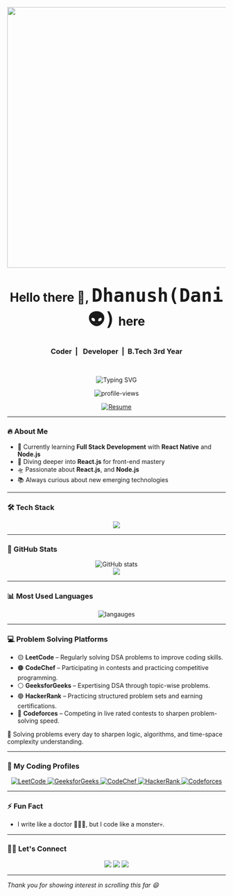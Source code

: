<!-- GitHub Profile README -->
<!-- <p align="center"><img src="https://c.tenor.com/sM3bQRtawn4AAAAC/tenor.gif" width="600px"></p> -->
<p align="center"><img src="header.gif" width="600px"></p> 
<h1 align="center">Hello there 👋, <span style="font-family:monospace; font-size:1.5em">Dhanush(Dani 👽)</span> here </h1>
<h3 align="center">Coder&nbsp; | &nbsp; Developer&nbsp; |&nbsp; B.Tech 3rd Year</h3>
<br>
<p align="center">
  <img src="https://readme-typing-svg.demolab.com?font=Fira+Code&pause=700&color=02daed&center=true&vCenter=true&width=435&lines=Front+End+Developer;Knows+C,+CPP,+Java,+Python,+SQL;Learning+Back+End+Technologies;3rd+year+Engineering+Student" alt="Typing SVG" />
</p>

<p align="center">
  <img src="https://komarev.com/ghpvc/?username=Pro-Draagon&label=Profile+views&color=02daed&style=flat" alt="profile-views" />
</p>

<p align = "center">
  <a href="https://drive.google.com/file/d/1ndgsXp6fjYBjPoNLtwl9ahjtLJ5Y8H0U/view?usp=sharing">
<!--     <img src="https://img.shields.io/badge/See%20My%20Resume-Click%20Here-informational?style=for-the-badge&color=02daed" alt="Resume"/> -->
    <img src="https://img.shields.io/badge/See%20My%20Resume-Click%20Here-02daed" alt="Resume"/>
  </a>
</p>

---

### 🔥 About Me
- 🔭 Currently learning **Full Stack Development** with **React Native** and **Node.js**
- 🌱 Diving deeper into **React.js** for front-end mastery
- 🛸 Passionate about **React.js**, and **Node.js**
- 📚 Always curious about new emerging technologies

---

### 🛠️ Tech Stack

<p align="center">
  <img src="https://skillicons.dev/icons?i=c,cpp,python,java,html,css,js,react,mysql,bootstrap,tailwind,aws,git,github,vscode" />
</p>

---

### 🌟 GitHub Stats

<p align="center">
  <img src="https://github-readme-stats.vercel.app/api?username=Pro-Dragon&show_icons=true&theme=react" alt="GitHub stats" />
  <br>
  <img src="https://nirzak-streak-stats.vercel.app/?user=Pro-Dragon&theme=react&hide_border=false">


<!-- Proudly created with GPRM ( https://gprm.itsvg.in ) -->
</p>

---

### 📊 Most Used Languages

<p align="center">
  <img src="https://github-readme-stats.vercel.app/api/top-langs/?username=Pro-Dragon&layout=compact&theme=react" alt="langauges"/>
</p>

---


### 💻 Problem Solving Platforms

- 🟡 **LeetCode** – Regularly solving DSA problems to improve coding skills.
- 🟤 **CodeChef** – Participating in contests and practicing competitive programming.
- ⚪ **GeeksforGeeks** – Expertising DSA through topic-wise problems.
- 🟢 **HackerRank** – Practicing structured problem sets and earning certifications.
- 🔵 **Codeforces** – Competing in live rated contests to sharpen problem-solving speed.



🧠 Solving problems every day to sharpen logic, algorithms, and time-space complexity understanding.

---
### 🧠 My Coding Profiles

<p align="center">
      <a href="leetcode.com/u/Dhanush_nagisetti/" target="_blank">
        <img
          src="https://img.shields.io/badge/LeetCode-1a1c1b?style=for-the-badge&logo=leetcode&logoColor=FFA116"
          alt="LeetCode"
        />
      </a>
      <a href="https://www.geeksforgeeks.org/user/dhanushnatu/" target="_blank">
        <img
          src="https://img.shields.io/badge/GeeksforGeeks-1a1c1b?style=for-the-badge&logo=geeksforgeeks&logoColor=2D8D45"
          alt="GeeksforGeeks"
        />
      </a>
      <a href="https://www.codechef.com/users/dhanush_codex" target="_blank">
        <img
          src="https://img.shields.io/badge/CodeChef-1a1c1b?style=for-the-badge&logo=codechef&logoColor=white"
          alt="CodeChef"
        />
      </a>
      <a href="https://www.hackerrank.com/profile/23P31A4251" target="_blank">
        <img
          src="https://img.shields.io/badge/HackerRank-1a1c1b?style=for-the-badge&logo=hackerrank&logoColor=1c9a0f"
          alt="HackerRank"
        />
      </a>
      <a href="https://codeforces.com/profile/dhanushnagisetti" target="_blank">
        <img
          src="https://img.shields.io/badge/Codeforces-1a1c1b?style=for-the-badge&logo=Codeforces&logoColor=3B5998"
          alt="Codeforces"
        />
      </a>
    </p>


---

### ⚡ Fun Fact
- I write like a doctor 🧑🏻‍⚕️, but I code like a monster💀.

---

### 🧑‍💻 Let's Connect

<p align="center">
  <a href="https://www.linkedin.com/in/dhanush-nagisetti-6328a5352/"><img src="https://skillicons.dev/icons?i=linkedin" /></a>
  <a href="mailto:your-email@dhanushnagisetti"><img src="https://skillicons.dev/icons?i=gmail" /></a>
  <a href="https://github.com/Pro-Dragon"><img src="https://skillicons.dev/icons?i=github" /></a>
</p>

---

_Thank you for showing interest in scrolling this far 😄_
